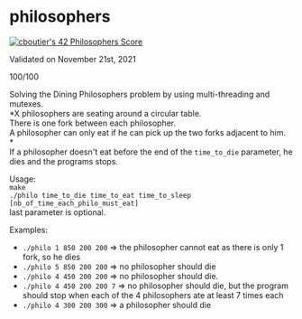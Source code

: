 # philosophers

[![cboutier's 42 Philosophers Score](https://badge42.vercel.app/api/v2/cl1f9y1k8000609jsc4a29jay/project/2399776)](https://github.com/JaeSeoKim/badge42)

Validated on November 21st, 2021

100/100 

Solving the Dining Philosophers problem by using multi-threading and mutexes.  
*X philosophers are seating around a circular table.  
There is one fork between each philosopher.  
A philosopher can only eat if he can pick up the two forks adjacent to him.  
*  
If a philosopher doesn't eat before the end of the `time_to_die` parameter, he dies and the programs stops.

Usage:  
`make`  
`./philo time_to_die time_to_eat time_to_sleep [nb_of_time_each_philo_must_eat]`  
last parameter is optional.

Examples:
* ```./philo 1 850 200 200```         => the philosopher cannot eat as there is only 1 fork, so he dies
* ```./philo 5 850 200 200```         => no philosopher should die
* ```./philo 4 450 200 200```         => no philosopher should die.
* ```./philo 4 450 200 200 7```       => no philosopher should die, but the program should stop when each of                                          the 4 philosophers ate at least 7 times each
* ```./philo 4 300 200 300```         => a philosopher should die
